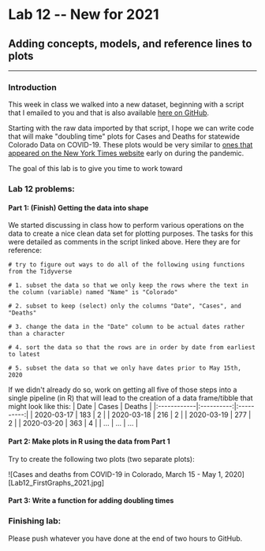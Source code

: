 # Lab 12 -- New for 2021

## Adding concepts, models, and reference lines to plots

<hr>

### Introduction

This week in class  we walked into a new dataset, beginning with a script that I emailed to you and that is also available [here on GitHub](https://github.com/flaxmans/CompBio_on_git/blob/main/ExampleScripts/In-Class_33_More_Data_Wrangling.R).

Starting with the raw data imported by that script, I hope we can write code that will make "doubling time" plots for Cases and Deaths for statewide Colorado Data on COVID-19.  These plots would be very similar to [ones that appeared on the New York Times website](https://github.com/flaxmans/CompBio_on_git/tree/main/Datasets/COVID-19/NYTimes_DoublingTimesDeaths) early on during the pandemic.

 The goal of this lab is to give you time to work toward 

### Lab 12 problems:

#### Part 1: (Finish) Getting the data into shape

We started discussing in class how to perform various operations on the data to create a nice clean data set for plotting purposes.  The tasks for this were detailed as comments in the script linked above.  Here they are for reference:
```
# try to figure out ways to do all of the following using functions from the Tidyverse

# 1. subset the data so that we only keep the rows where the text in the column (variable) named "Name" is "Colorado"

# 2. subset to keep (select) only the columns "Date", "Cases", and "Deaths"

# 3. change the data in the "Date" column to be actual dates rather than a character

# 4. sort the data so that the rows are in order by date from earliest to latest

# 5. subset the data so that we only have dates prior to May 15th, 2020
```
If we didn't already do so, work on getting all five of those steps into a single pipeline (in R) that will lead to the creation of a data frame/tibble that might look like this:
| Date | Cases | Deaths |
|:------------|:----------:|:----------:|
| 2020-03-17 | 183 | 2 |
| 2020-03-18 | 216 | 2 |
| 2020-03-19 | 277 | 2 |
| 2020-03-20 | 363 | 4 |
| ... | ... | ... |


#### Part 2:  Make plots in R using the data from Part 1
Try to create the following two plots (two separate plots):

![Cases and deaths from COVID-19 in Colorado, March 15 - May 1, 2020][Lab12_FirstGraphs_2021.jpg]

#### Part 3: Write a function for adding doubling times


### Finishing lab: 
Please push whatever you have done at the end of two hours to GitHub.





